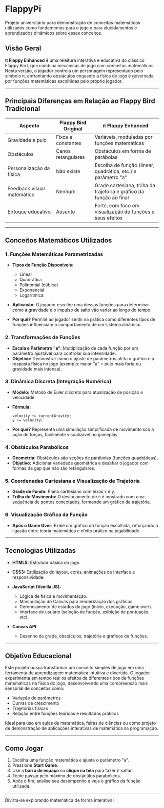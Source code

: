 # FlappyPi
Projeto universitário para demonstração de conceitos matemáticos utilizados como fundamentos para o jogo e para elucidamentos e aprendizados dinâmicos sobre esses conceitos.

## Visão Geral

**π Flappy Enhanced** é uma releitura interativa e educativa do clássico Flappy Bird, que combina mecânicas de jogo com conceitos matemáticos. Nesta versão, o jogador controla um personagem representado pelo símbolo π, enfrentando obstáculos enquanto a física do jogo é governada por funções matemáticas escolhidas pelo próprio jogador.

---

## Principais Diferenças em Relação ao Flappy Bird Tradicional

| Aspecto                    | Flappy Bird Original | π Flappy Enhanced                                                   |
| -------------------------- | -------------------- | ------------------------------------------------------------------- |
| Gravidade e pulo           | Fixos e constantes   | Variáveis, moduladas por funções matemáticas                        |
| Obstáculos                 | Canos retangulares   | Obstáculos em forma de parábolas                                    |
| Personalização da física   | Não existe           | Escolha de função (linear, quadrática, etc.) e parâmetro "a"        |
| Feedback visual matemático | Nenhum               | Grade cartesiana, trilha da trajetória e gráfico da função ao final |
| Enfoque educativo          | Ausente              | Forte, com foco em visualização de funções e seus efeitos           |

---

## Conceitos Matemáticos Utilizados

### 1. Funções Matemáticas Parametrizadas

* **Tipos de Função Disponíveis:**

  * Linear
  * Quadrática
  * Polinomial (cúbica)
  * Exponencial
  * Logarítmica
* **Aplicação:** O jogador escolhe uma dessas funções para determinar como a gravidade e o impulso de salto vão variar ao longo do tempo.
* **Por quê?** Permite ao jogador sentir na prática como diferentes tipos de funções influenciam o comportamento de um sistema dinâmico.

### 2. Transformações de Funções

* **Escala e Parâmetro "a":** Multiplicação de cada função por um parâmetro ajustável para controlar sua intensidade.
* **Objetivo:** Demonstrar como o ajuste de parâmetros afeta o gráfico e a resposta física no jogo (exemplo: maior "a" = pulo mais forte ou gravidade mais intensa).

### 3. Dinâmica Discreta (Integração Numérica)

* **Modelo:** Método de Euler discreto para atualização de posição e velocidade.
* **Fórmula:**

  ```
  velocity += currentGravity;
  y += velocity;
  ```
* **Por quê?** Representa uma simulação simplificada de movimento sob a ação de forças, facilmente visualizável no gameplay.

### 4. Obstáculos Parabólicos

* **Geometria:** Obstáculos são seções de parábolas (funções quadráticas).
* **Objetivo:** Adicionar variedade geométrica e desafiar o jogador com formas de gap que não são retangulares.

### 5. Coordenadas Cartesiana e Visualização de Trajetória

* **Grade de Fundo:** Plano cartesiano com eixos x e y.
* **Trilha de Movimento:** O deslocamento de π é mostrado com uma sequência de pontos conectados, formando um gráfico da trajetória.

### 6. Visualização Gráfica da Função

* **Após o Game Over:** Exibe um gráfico da função escolhida, reforçando a ligação entre teoria matemática e efeito prático na jogabilidade.

---

## Tecnologias Utilizadas

* **HTML5:** Estrutura básica do jogo.
* **CSS3:** Estilização do layout, cores, animações de interface e responsividade.
* **JavaScript (Vanilla JS):**

  * Lógica de física e movimentação.
  * Manipulação do Canvas para renderização dos gráficos.
  * Gerenciamento de estados do jogo (início, execução, game over).
  * Interface de usuário (seleção de função, exibição de pontuação, etc).
* **Canvas API:**

  * Desenho da grade, obstáculos, trajetória e gráficos de funções.

---

## Objetivo Educacional

Este projeto busca transformar um conceito simples de jogo em uma ferramenta de aprendizagem matemática intuitiva e divertida. O jogador experimenta em tempo real os efeitos de diferentes tipos de funções matemáticas na física do jogo, desenvolvendo uma compreensão mais sensorial de conceitos como:

* Variação de parâmetros
* Curvas de crescimento
* Trajetórias físicas
* Relação entre funções teóricas e resultados práticos

Ideal para uso em aulas de matemática, feiras de ciências ou como projeto de demonstração de aplicações interativas de matemática na programação.

---

## Como Jogar

1. Escolha uma função matemática e ajuste o parâmetro "a".
2. Pressione **Start Game**.
3. Use a **barra de espaço** ou **clique na tela** para fazer π saltar.
4. Tente passar pelo máximo de obstáculos parabólicos.
5. Após o fim, analise seu desempenho e veja o gráfico da função utilizada.

---

Divirta-se explorando matemática de forma interativa!

